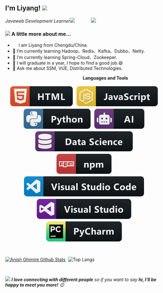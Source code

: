 <h2>I'm Liyang! <img src="https://media.giphy.com/media/12oufCB0MyZ1Go/giphy.gif" width="50"></h2>
<img align='right' src="https://media.giphy.com/media/M9gbBd9nbDrOTu1Mqx/giphy.gif" width="230">
<p><em>Javaweb Development Learner<img src="https://media.giphy.com/media/WUlplcMpOCEmTGBtBW/giphy.gif" width="30"> 
</em></p>

### <img src="https://media.giphy.com/media/VgCDAzcKvsR6OM0uWg/giphy.gif" width="50"> A little more about me...  

<!--
**MyGentleLife/MyGentleLife** is a ✨ _special_ ✨ repository because its `README.md` (this file) appears on your GitHub profile.-->
- <img src ="https://s3.amazonaws.com/pix.iemoji.com/images/emoji/apple/ios-12/256/boy-light-skin-tone.png" height= 15px width = 15px>  I am Liyang from Chengdu/China.
- 🔭 I’m currently learning Hadoop、Redis、Kafka、Dubbo、Netty.
- 🌱 I’m currently learning Spring-Cloud、Zookeeper.
- 👯 I will graduate in a year, I hope to find a good job.😄
- 💬 Ask me about SSM, VUE, Distributed Technologies.

&nbsp;&nbsp;&nbsp;&nbsp;&nbsp;&nbsp;&nbsp;&nbsp;&nbsp;&nbsp;&nbsp;&nbsp;&nbsp;&nbsp;&nbsp;&nbsp;&nbsp;&nbsp;&nbsp;&nbsp;&nbsp;&nbsp;&nbsp;&nbsp;&nbsp;&nbsp;&nbsp;&nbsp;&nbsp;&nbsp;&nbsp;&nbsp;&nbsp;&nbsp;&nbsp;&nbsp;&nbsp;&nbsp;&nbsp;&nbsp;&nbsp;&nbsp;&nbsp;&nbsp;&nbsp;&nbsp;&nbsp;&nbsp;&nbsp;&nbsp;&nbsp;&nbsp;&nbsp;&nbsp;&nbsp;&nbsp;&nbsp;&nbsp;&nbsp;&nbsp;&nbsp;&nbsp;&nbsp;<b>Languages and Tools</b> <br>

<p align="center">
 <img src="Images/html.svg" alt="html" style="vertical-align:top; margin:4px">
 <img src="Images/javascript.svg" alt="javascript" style="vertical-align:top; margin:4px">
 <img src="Images/python.svg" alt="python" style="vertical-align:top; margin:4px">
 <img src="Images/ai.svg" alt="ai" style="vertical-align:top; margin:4px">
 <img src="Images/datascience.svg" alt="datascience" style="vertical-align:top; margin:4px">
 <img src="Images/npm.svg" alt="npm" style="vertical-align:top; margin:4px">
 <img src="Images/visualstudio_code.svg" alt="vscode" style="vertical-align:top; margin:4px">
 <img src="Images/visualstudio.svg" alt="vs" style="vertical-align:top; margin:4px">
 <img src="Images/jetbrains_pycharm.svg" alt="pycharm" style="vertical-align:top; margin:4px">
</p>

<br />

[![Anish Ghimire Github Stats](https://github-readme-stats.vercel.app/api?username=MyGentleLife&show_icons=true&title_color=fff&icon_color=79ff97&text_color=9f9f9f&bg_color=151515)](https://github.com/MyGentleLife)
&nbsp;![Top Langs](https://github-readme-stats.anuraghazra1.vercel.app/api/top-langs/?username=MyGentleLife&layout=compact&theme=radical)

<br /> 

<img src="https://media.giphy.com/media/LnQjpWaON8nhr21vNW/giphy.gif" width="60"> <em><b>I love connecting with different people</b> so if you want to say <b>hi, I'll be happy to meet you more!</b> 😊</em>
